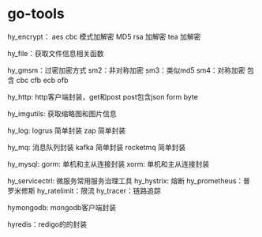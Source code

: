 # go-tools
hy_encrypt：
    aes cbc 模式加解密
    MD5
    rsa 加解密
    tea 加解密
    
hy_file：获取文件信息相关函数

hy_gmsm：过密加密方式
    sm2：非对称加密
    sm3：类似md5
    sm4：对称加密 包含 cbc  cfb ecb  ofb
    
hy_http: http客户端封装，get和post  post包含json  form byte

hy_imgutils: 获取缩略图和图片信息

hy_log:
    logrus 简单封装
    zap 简单封装
    
hy_mq: 消息队列封装
    kafka 简单封装
    rocketmq 简单封装
    
hy_mysql:
    gorm: 单机和主从连接封装
    xorm: 单机和主从连接封装
    
hy_servicectrl: 微服务常用服务治理工具
    hy_hystrix: 熔断
    hy_prometheus：普罗米修斯
    hy_ratelimit：限流
    hy_tracer：链路追踪
    
hymongodb: mongodb客户端封装

hyredis：redigo的的封装
